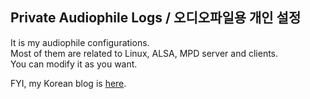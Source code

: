 ## Private Audiophile Logs / 오디오파일용 개인 설정
It is my audiophile configurations.  
Most of them are related to Linux, ALSA, MPD server and clients.  
You can modify it as you want.

FYI, my Korean blog is [here](http://parkmino45.blog.me).